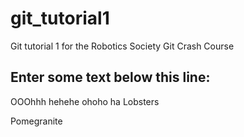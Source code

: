 # git_tutorial1
Git tutorial 1 for the Robotics Society Git Crash Course


Enter some text below this line:
--------------------
OOOhhh hehehe ohoho ha
Lobsters

Pomegranite
